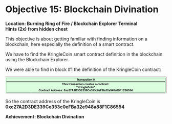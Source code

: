 
# Objective 15: Blockchain Divination
**Location: Burning Ring of Fire / Blockchain Explorer Terminal**  
**Hints (2x) from hidden chest**

This objective is about getting familiar with finding information on a blockchain, here especially the definition of a smart contract.

We have to find the KringleCoin smart contract definition in the blockchain using the Blockchain Explorer.

We were able to find in block #1 the definition of the KringleCoin contract:

![Screenshot of block #1 from the Blockchain Explorer](https://github.com/joergschwarzwaelder/hhc2022/blob/main/Objective-15/kringlecoin.png)

So the contract address of the KringleCoin is **0xc27A2D3DE339Ce353c0eFBa32e948a88F1C86554**

**Achievement: Blockchain Divination**
